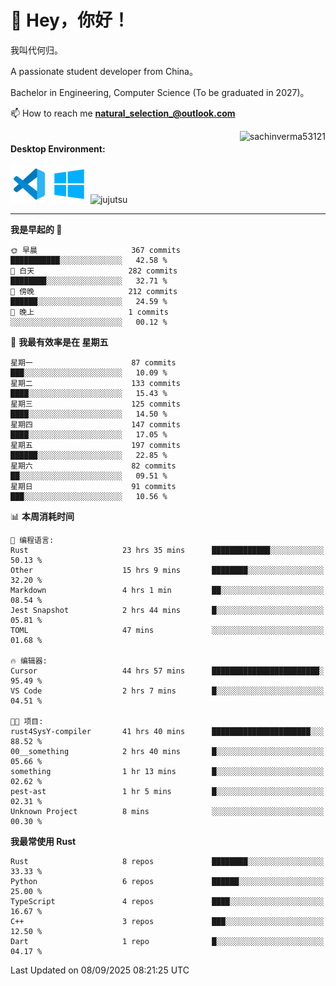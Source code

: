 # 👋 Hey，你好！

我叫代何归。

A passionate student developer from China。

Bachelor in Engineering, Computer Science (To be graduated in 2027)。

📫 How to reach me **natural_selection_@outlook.com**

<div style="display: flex; justify-content: space-between; align-items: flex-start;">
  <div>
    <h4>Desktop Environment: </h4>
    <span>
      <img style="margin: auto;" src="https://raw.githubusercontent.com/sachinverma53121/sachinverma53121/master/icons/vsc.png" alt=vs width="60" height="60"/>
      <img style="margin: auto;" src="https://raw.githubusercontent.com/sachinverma53121/sachinverma53121/master/icons/win10.png" alt=windows10 width="60" height="60"/>
      <img style="margin: auto;" src="https://img2023.cnblogs.com/blog/3292968/202505/3292968-20250515084111916-1835883071.png" alt=jujutsu width="60" height="60"/>
    </span>
  </div>
  <div>
    <img style="margin: auto;" src=https://github-readme-stats.vercel.app/api?username=Natural-selection1&show_icons=true alt=sachinverma53121 />
  </div>
</div>

---

<!--START_SECTION:waka-->
**我是早起的 🐤** 

```text
🌞 早晨                     367 commits         ███████████░░░░░░░░░░░░░░   42.58 % 
🌆 白天                     282 commits         ████████░░░░░░░░░░░░░░░░░   32.71 % 
🌃 傍晚                     212 commits         ██████░░░░░░░░░░░░░░░░░░░   24.59 % 
🌙 晚上                     1 commits           ░░░░░░░░░░░░░░░░░░░░░░░░░   00.12 % 
```
📅 **我最有效率是在 星期五** 

```text
星期一                      87 commits          ███░░░░░░░░░░░░░░░░░░░░░░   10.09 % 
星期二                      133 commits         ████░░░░░░░░░░░░░░░░░░░░░   15.43 % 
星期三                      125 commits         ████░░░░░░░░░░░░░░░░░░░░░   14.50 % 
星期四                      147 commits         ████░░░░░░░░░░░░░░░░░░░░░   17.05 % 
星期五                      197 commits         ██████░░░░░░░░░░░░░░░░░░░   22.85 % 
星期六                      82 commits          ██░░░░░░░░░░░░░░░░░░░░░░░   09.51 % 
星期日                      91 commits          ███░░░░░░░░░░░░░░░░░░░░░░   10.56 % 
```


📊 **本周消耗时间** 

```text
💬 编程语言: 
Rust                     23 hrs 35 mins      █████████████░░░░░░░░░░░░   50.13 % 
Other                    15 hrs 9 mins       ████████░░░░░░░░░░░░░░░░░   32.20 % 
Markdown                 4 hrs 1 min         ██░░░░░░░░░░░░░░░░░░░░░░░   08.54 % 
Jest Snapshot            2 hrs 44 mins       █░░░░░░░░░░░░░░░░░░░░░░░░   05.81 % 
TOML                     47 mins             ░░░░░░░░░░░░░░░░░░░░░░░░░   01.68 % 

🔥 编辑器: 
Cursor                   44 hrs 57 mins      ████████████████████████░   95.49 % 
VS Code                  2 hrs 7 mins        █░░░░░░░░░░░░░░░░░░░░░░░░   04.51 % 

🐱‍💻 项目: 
rust4SysY-compiler       41 hrs 40 mins      ██████████████████████░░░   88.52 % 
00__something            2 hrs 40 mins       █░░░░░░░░░░░░░░░░░░░░░░░░   05.66 % 
something                1 hr 13 mins        █░░░░░░░░░░░░░░░░░░░░░░░░   02.62 % 
pest-ast                 1 hr 5 mins         █░░░░░░░░░░░░░░░░░░░░░░░░   02.31 % 
Unknown Project          8 mins              ░░░░░░░░░░░░░░░░░░░░░░░░░   00.30 % 
```

**我最常使用 Rust** 

```text
Rust                     8 repos             ████████░░░░░░░░░░░░░░░░░   33.33 % 
Python                   6 repos             ██████░░░░░░░░░░░░░░░░░░░   25.00 % 
TypeScript               4 repos             ████░░░░░░░░░░░░░░░░░░░░░   16.67 % 
C++                      3 repos             ███░░░░░░░░░░░░░░░░░░░░░░   12.50 % 
Dart                     1 repo              █░░░░░░░░░░░░░░░░░░░░░░░░   04.17 % 
```




 Last Updated on 08/09/2025 08:21:25 UTC
<!--END_SECTION:waka-->
